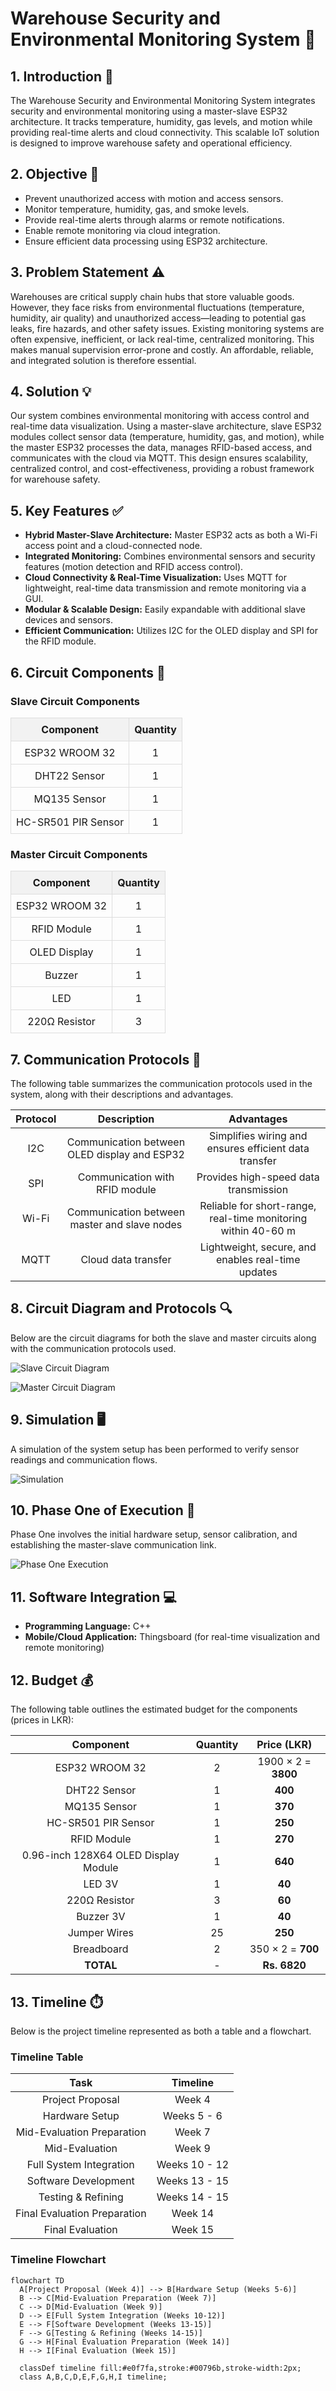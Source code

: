 # Warehouse Security and Environmental Monitoring System 🚀

## 1. Introduction 📘

The Warehouse Security and Environmental Monitoring System integrates security and environmental monitoring using a master-slave ESP32 architecture. It tracks temperature, humidity, gas levels, and motion while providing real-time alerts and cloud connectivity. This scalable IoT solution is designed to improve warehouse safety and operational efficiency.

## 2. Objective 🎯

- Prevent unauthorized access with motion and access sensors.
- Monitor temperature, humidity, gas, and smoke levels.
- Provide real-time alerts through alarms or remote notifications.
- Enable remote monitoring via cloud integration.
- Ensure efficient data processing using ESP32 architecture.

## 3. Problem Statement ⚠️

Warehouses are critical supply chain hubs that store valuable goods. However, they face risks from environmental fluctuations (temperature, humidity, air quality) and unauthorized access—leading to potential gas leaks, fire hazards, and other safety issues. Existing monitoring systems are often expensive, inefficient, or lack real-time, centralized monitoring. This makes manual supervision error-prone and costly. An affordable, reliable, and integrated solution is therefore essential.

## 4. Solution 💡

Our system combines environmental monitoring with access control and real-time data visualization. Using a master-slave architecture, slave ESP32 modules collect sensor data (temperature, humidity, gas, and motion), while the master ESP32 processes the data, manages RFID-based access, and communicates with the cloud via MQTT. This design ensures scalability, centralized control, and cost-effectiveness, providing a robust framework for warehouse safety.

## 5. Key Features ✅

- **Hybrid Master-Slave Architecture:** Master ESP32 acts as both a Wi-Fi access point and a cloud-connected node.
- **Integrated Monitoring:** Combines environmental sensors and security features (motion detection and RFID access control).
- **Cloud Connectivity & Real-Time Visualization:** Uses MQTT for lightweight, real-time data transmission and remote monitoring via a GUI.
- **Modular & Scalable Design:** Easily expandable with additional slave devices and sensors.
- **Efficient Communication:** Utilizes I2C for the OLED display and SPI for the RFID module.

## 6. Circuit Components 🔌

### Slave Circuit Components

<table style="width:100%; border-collapse: collapse;">
  <tr>
    <th style="border: 1px solid #ddd; padding: 8px; text-align: center; background-color: #f2f2f2;">Component</th>
    <th style="border: 1px solid #ddd; padding: 8px; text-align: center; background-color: #f2f2f2;">Quantity</th>
  </tr>
  <tr>
    <td style="border: 1px solid #ddd; padding: 8px; text-align: center;">ESP32 WROOM 32</td>
    <td style="border: 1px solid #ddd; padding: 8px; text-align: center;">1</td>
  </tr>
  <tr>
    <td style="border: 1px solid #ddd; padding: 8px; text-align: center;">DHT22 Sensor</td>
    <td style="border: 1px solid #ddd; padding: 8px; text-align: center;">1</td>
  </tr>
  <tr>
    <td style="border: 1px solid #ddd; padding: 8px; text-align: center;">MQ135 Sensor</td>
    <td style="border: 1px solid #ddd; padding: 8px; text-align: center;">1</td>
  </tr>
  <tr>
    <td style="border: 1px solid #ddd; padding: 8px; text-align: center;">HC-SR501 PIR Sensor</td>
    <td style="border: 1px solid #ddd; padding: 8px; text-align: center;">1</td>
  </tr>
</table>

### Master Circuit Components

<table style="width:100%; border-collapse: collapse; margin-top: 15px;">
  <tr>
    <th style="border: 1px solid #ddd; padding: 8px; text-align: center; background-color: #f2f2f2;">Component</th>
    <th style="border: 1px solid #ddd; padding: 8px; text-align: center; background-color: #f2f2f2;">Quantity</th>
  </tr>
  <tr>
    <td style="border: 1px solid #ddd; padding: 8px; text-align: center;">ESP32 WROOM 32</td>
    <td style="border: 1px solid #ddd; padding: 8px; text-align: center;">1</td>
  </tr>
  <tr>
    <td style="border: 1px solid #ddd; padding: 8px; text-align: center;">RFID Module</td>
    <td style="border: 1px solid #ddd; padding: 8px; text-align: center;">1</td>
  </tr>
  <tr>
    <td style="border: 1px solid #ddd; padding: 8px; text-align: center;">OLED Display</td>
    <td style="border: 1px solid #ddd; padding: 8px; text-align: center;">1</td>
  </tr>
  <tr>
    <td style="border: 1px solid #ddd; padding: 8px; text-align: center;">Buzzer</td>
    <td style="border: 1px solid #ddd; padding: 8px; text-align: center;">1</td>
  </tr>
  <tr>
    <td style="border: 1px solid #ddd; padding: 8px; text-align: center;">LED</td>
    <td style="border: 1px solid #ddd; padding: 8px; text-align: center;">1</td>
  </tr>
  <tr>
    <td style="border: 1px solid #ddd; padding: 8px; text-align: center;">220Ω Resistor</td>
    <td style="border: 1px solid #ddd; padding: 8px; text-align: center;">3</td>
  </tr>
</table>

## 7. Communication Protocols 📡

The following table summarizes the communication protocols used in the system, along with their descriptions and advantages.

| **Protocol** | **Description**                                    | **Advantages**                                                  |
|:------------:|:--------------------------------------------------:|:---------------------------------------------------------------:|
| I2C         | Communication between OLED display and ESP32       | Simplifies wiring and ensures efficient data transfer           |
| SPI         | Communication with RFID module                     | Provides high-speed data transmission                           |
| Wi-Fi       | Communication between master and slave nodes       | Reliable for short-range, real-time monitoring within 40-60 m    |
| MQTT        | Cloud data transfer                                | Lightweight, secure, and enables real-time updates               |

## 8. Circuit Diagram and Protocols 🔍

Below are the circuit diagrams for both the slave and master circuits along with the communication protocols used.

<!-- Random image for Slave Circuit Diagram -->
![Slave Circuit Diagram](https://via.placeholder.com/400x300?text=Slave+Circuit+Diagram)

<!-- Random image for Master Circuit Diagram -->
![Master Circuit Diagram](https://via.placeholder.com/400x300?text=Master+Circuit+Diagram)

## 9. Simulation 🖥️

A simulation of the system setup has been performed to verify sensor readings and communication flows.

<!-- Random image for Simulation -->
![Simulation](https://via.placeholder.com/400x300?text=Simulation)

## 10. Phase One of Execution 🏁

Phase One involves the initial hardware setup, sensor calibration, and establishing the master-slave communication link.

<!-- Random image for Phase One of Execution -->
![Phase One Execution](https://via.placeholder.com/400x300?text=Phase+One+Execution)

## 11. Software Integration 💻

- **Programming Language:** C++
- **Mobile/Cloud Application:** Thingsboard (for real-time visualization and remote monitoring)

## 12. Budget 💰

The following table outlines the estimated budget for the components (prices in LKR):

| **Component**                          | **Quantity** | **Price (LKR)**          |
|:--------------------------------------:|:------------:|:------------------------:|
| ESP32 WROOM 32                         |      2       | 1900 × 2 = **3800**      |
| DHT22 Sensor                           |      1       | **400**                |
| MQ135 Sensor                           |      1       | **370**                |
| HC-SR501 PIR Sensor                    |      1       | **250**                |
| RFID Module                            |      1       | **270**                |
| 0.96-inch 128X64 OLED Display Module   |      1       | **640**                |
| LED 3V                                 |      1       | **40**                 |
| 220Ω Resistor                          |      3       | **60**                 |
| Buzzer 3V                              |      1       | **40**                 |
| Jumper Wires                           |     25       | **250**                |
| Breadboard                             |      2       | 350 × 2 = **700**       |
| **TOTAL**                              |      -       | **Rs. 6820**           |

## 13. Timeline ⏱️

Below is the project timeline represented as both a table and a flowchart.

### Timeline Table

| **Task**                       | **Timeline**   |
|:------------------------------:|:--------------:|
| Project Proposal               | Week 4         |
| Hardware Setup                 | Weeks 5 - 6    |
| Mid-Evaluation Preparation     | Week 7         |
| Mid-Evaluation                 | Week 9         |
| Full System Integration        | Weeks 10 - 12  |
| Software Development           | Weeks 13 - 15  |
| Testing & Refining             | Weeks 14 - 15  |
| Final Evaluation Preparation   | Week 14       |
| Final Evaluation               | Week 15        |

### Timeline Flowchart

```mermaid
flowchart TD
  A[Project Proposal (Week 4)] --> B[Hardware Setup (Weeks 5-6)]
  B --> C[Mid-Evaluation Preparation (Week 7)]
  C --> D[Mid-Evaluation (Week 9)]
  D --> E[Full System Integration (Weeks 10-12)]
  E --> F[Software Development (Weeks 13-15)]
  F --> G[Testing & Refining (Weeks 14-15)]
  G --> H[Final Evaluation Preparation (Week 14)]
  H --> I[Final Evaluation (Week 15)]

  classDef timeline fill:#e0f7fa,stroke:#00796b,stroke-width:2px;
  class A,B,C,D,E,F,G,H,I timeline;
